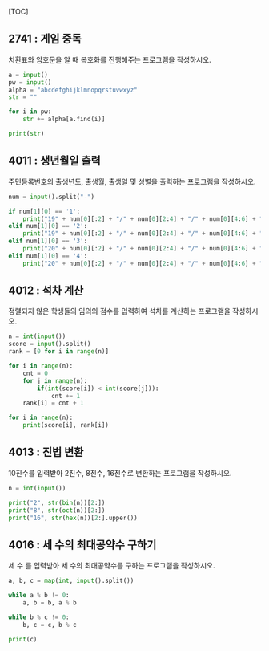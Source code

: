 [TOC]

## 2741 : 게임 중독

치환표와 암호문을 알 때 복호화를 진행해주는 프로그램을 작성하시오.

``` python
a = input()
pw = input()
alpha = "abcdefghijklmnopqrstuvwxyz"
str = ""

for i in pw:
    str += alpha[a.find(i)]

print(str)
```

## 4011 : 생년월일 출력

주민등록번호의 출생년도, 출생월, 출생일 및 성별을 출력하는 프로그램을 작성하시오.

``` python
num = input().split("-")

if num[1][0] == '1':
    print("19" + num[0][:2] + "/" + num[0][2:4] + "/" + num[0][4:6] + " M")
elif num[1][0] == '2':
    print("19" + num[0][:2] + "/" + num[0][2:4] + "/" + num[0][4:6] + " F")
elif num[1][0] == '3':
    print("20" + num[0][:2] + "/" + num[0][2:4] + "/" + num[0][4:6] + " M")
elif num[1][0] == '4':
    print("20" + num[0][:2] + "/" + num[0][2:4] + "/" + num[0][4:6] + " F")
```

## 4012 : 석차 계산

정렬되지 않은 학생들의 임의의 점수를 입력하여 석차를 계산하는 프로그램을 작성하시오.

``` python
n = int(input())
score = input().split()
rank = [0 for i in range(n)]

for i in range(n):
    cnt = 0
    for j in range(n):
        if(int(score[i]) < int(score[j])):
            cnt += 1
    rank[i] = cnt + 1

for i in range(n):
    print(score[i], rank[i])
```

## 4013 : 진법 변환

10진수를 입력받아 2진수, 8진수, 16진수로 변환하는 프로그램을 작성하시오.

``` python
n = int(input())

print("2", str(bin(n))[2:])
print("8", str(oct(n))[2:])
print("16", str(hex(n))[2:].upper())
```

## 4016 : 세 수의 최대공약수 구하기

세 수 를 입력받아 세 수의 최대공약수를 구하는 프로그램을 작성하시오.

``` python
a, b, c = map(int, input().split())

while a % b != 0:
    a, b = b, a % b

while b % c != 0:
    b, c = c, b % c

print(c)
```
